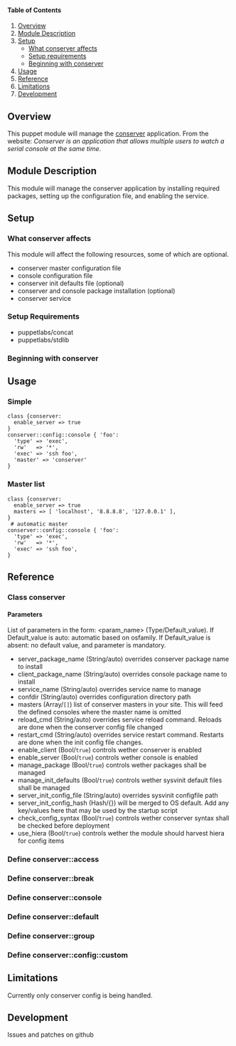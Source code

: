 #### Table of Contents

1. [Overview](#overview)
2. [Module Description](#module-description)
3. [Setup](#setup)
    * [What conserver affects](#what-conserver-affects)
    * [Setup requirements](#setup-requirements)
    * [Beginning with conserver](#beginning-with-conserver)
4. [Usage](#usage)
5. [Reference](#reference)
5. [Limitations](#limitations)
6. [Development](#development)

## Overview

This puppet module will manage the [conserver](http://www.conserver.com) application.
From the website: *Conserver is an application that allows multiple users to watch a serial console at the same time*.

## Module Description

This module will manage the conserver application by installing required packages, setting up the configuration file, and enabling the service.

## Setup

### What conserver affects

This module will affect the following resources, some of which are optional.

* conserver master configuration file
* console configuration file
* conserver init defaults file (optional)
* conserver and console package installation (optional)
* conserver service

### Setup Requirements

* puppetlabs/concat
* puppetlabs/stdlib

### Beginning with conserver

## Usage

### Simple

```puppet
class {conserver:
  enable_server => true
}
conserver::config::console { 'foo':
  'type' => 'exec',
  'rw'   => '*',
  'exec' => 'ssh foo',
  'master' => 'conserver'
}
```

### Master list

```puppet
class {conserver:
  enable_server => true
  masters => [ 'localhost', '8.8.8.8', '127.0.0.1' ],
}
 # automatic master
conserver::config::console { 'foo':
  'type' => 'exec',
  'rw'   => '*',
  'exec' => 'ssh foo',
}
```

## Reference

### Class conserver

#### Parameters

List of parameters in the form: <param_name> (Type/Default_value).
If Default_value is auto: automatic based on osfamily.
If Default_value is absent: no default value, and parameter is mandatory.

* server_package_name (String/auto) overrides conserver package name to install
* client_package_name (String/auto) overrides console package name to install
* service_name (String/auto) overrides service name to manage
* confdir (String/auto) overrides configuration directory path
* masters (Array/`[]`) list of conserver masters in your site. This will feed the defined consoles where the master name is omitted
* reload_cmd (String/auto) overrides service reload command. Reloads are done when the conserver config file changed
* restart_cmd (String/auto) overrides service restart command. Restarts are done when the init config file changes.
* enable_client (Bool/`true`) controls wether conserver is enabled
* enable_server (Bool/`true`) controls wether console is enabled
* manage_package (Bool/`true`) controls wether packages shall be managed
* manage_init_defaults (Bool/`true`) controls wether sysvinit default files shall be managed
* server_init_config_file (String/auto) overrides sysvinit configfile path
* server_init_config_hash (Hash/{}) will be merged to OS default. Add any key/values here that may be used by the startup script
* check_config_syntax (Bool/`true`) controls wether conserver syntax shall be checked before deployment
* use_hiera (Bool/`true`) controls wether the module should harvest hiera for config items

### Define conserver::access

### Define conserver::break

### Define conserver::console

### Define conserver::default

### Define conserver::group

### Define conserver::config::custom

## Limitations

Currently only conserver config is being handled.

## Development

Issues and patches on github

